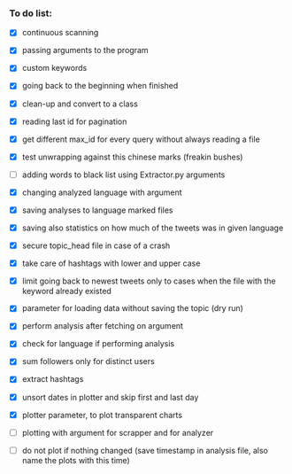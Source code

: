 ### To do list:
- [x] continuous scanning
- [x] passing arguments to the program
- [x] custom keywords
- [x] going back to the beginning when finished
- [x] clean-up and convert to a class
- [x] reading last id for pagination
- [x] get different max_id for every query without always reading a file
- [x] test unwrapping against this chinese marks (freakin bushes)
- [ ] adding words to black list using Extractor.py arguments
- [x] changing analyzed language with argument
- [x] saving analyses to language marked files
- [x] saving also statistics on how much of the tweets was in given language
- [x] secure topic_head file in case of a crash
- [x] take care of hashtags with lower and upper case
- [x] limit going back to newest tweets only to cases when the file with the keyword already existed
- [x] parameter for loading data without saving the topic (dry run)
- [x] perform analysis after fetching on argument
- [x] check for language if performing analysis
- [x] sum followers only for distinct users
- [x] extract hashtags
- [x] unsort dates in plotter and skip first and last day
- [x] plotter parameter, to plot transparent charts
- [ ] plotting with argument for scrapper and for analyzer
- [ ] do not plot if nothing changed (save timestamp in analysis file, also name the plots with this time)

